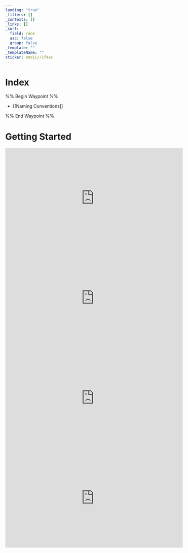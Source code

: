 ```yaml
---
landing: "true"
_filters: []
_contexts: []
_links: []
_sort:
  field: rank
  asc: false
  group: false
_template: ""
_templateName: ""
sticker: emoji//1f4ac
---
```

# Index
%% Begin Waypoint %%
- [[Naming Conventions]]

%% End Waypoint %%

# Getting Started
<iframe width="560" height="315" src="https://www.youtube.com/embed/pHPa7HwLkws?si=QA_mSz1wRnriqq1c" title="YouTube video player" frameborder="0" allow="accelerometer; autoplay; clipboard-write; encrypted-media; gyroscope; picture-in-picture; web-share" referrerpolicy="strict-origin-when-cross-origin" allowfullscreen></iframe>   <iframe width="560" height="315" src="https://www.youtube.com/embed/sS2LROYk230?si=iFZarffThkYobs8i" title="YouTube video player" frameborder="0" allow="accelerometer; autoplay; clipboard-write; encrypted-media; gyroscope; picture-in-picture; web-share" referrerpolicy="strict-origin-when-cross-origin" allowfullscreen></iframe>   <iframe width="560" height="315" src="https://www.youtube.com/embed/la7q5ILuWJ8?si=Rmg7kdA21_1JcGae" title="YouTube video player" frameborder="0" allow="accelerometer; autoplay; clipboard-write; encrypted-media; gyroscope; picture-in-picture; web-share" referrerpolicy="strict-origin-when-cross-origin" allowfullscreen></iframe>   <iframe width="560" height="315" src="https://www.youtube.com/embed/LLVJrK22gVA?si=R0tSCCYOKbQ7FSFn" title="YouTube video player" frameborder="0" allow="accelerometer; autoplay; clipboard-write; encrypted-media; gyroscope; picture-in-picture; web-share" referrerpolicy="strict-origin-when-cross-origin" allowfullscreen></iframe>

